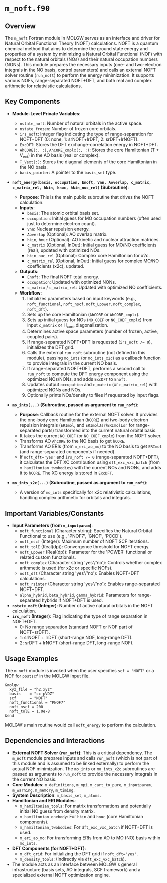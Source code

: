 # `m_noft.f90`

## Overview

The `m_noft` Fortran module in MOLGW serves as an interface and driver for Natural Orbital Functional Theory (NOFT) calculations. NOFT is a quantum chemical method that aims to determine the ground state energy and properties of a system by minimizing a Natural Orbital Functional (NOF) with respect to the natural orbitals (NOs) and their natural occupation numbers (NONs). This module prepares the necessary inputs (one- and two-electron integrals in the NO basis, control parameters) and calls an external NOFT solver routine (`run_noft`) to perform the energy minimization. It supports various NOFs, range-separated NOFT+DFT, and both real and complex arithmetic for relativistic calculations.

## Key Components

*   **Module-Level Private Variables**:
    *   `nstate_noft`: Number of natural orbitals in the active space.
    *   `nstate_frozen`: Number of frozen core orbitals.
    *   `irs_noft`: Integer flag indicating the type of range-separation for NOFT+DFT (0: none, 1: srNOFT+lrDFT, 2: srDFT+lrNOFT).
    *   `ExcDFT`: Stores the DFT exchange-correlation energy in NOFT+DFT.
    *   `AhCORE(:, :)`, `AhCORE_cmplx(:, :)`: Stores the core Hamiltonian (T + V<sub>ext</sub>) in the AO basis (real or complex).
    *   `T_Vext(:)`: Stores the diagonal elements of the core Hamiltonian in the NO basis.
    *   `basis_pointer`: A pointer to the `basis_set` type.

*   **`noft_energy(basis, occupation, Enoft, Vnn, Aoverlap, c_matrix, c_matrix_rel, hkin, hnuc, hkin_nuc_rel)` (Subroutine)**:
    *   **Purpose**: This is the main public subroutine that drives the NOFT calculation.
    *   **Inputs**:
        *   `basis`: The atomic orbital basis set.
        *   `occupation`: Initial guess for MO occupation numbers (often used just to determine electron count).
        *   `Vnn`: Nuclear repulsion energy.
        *   `Aoverlap` (Optional): AO overlap matrix.
        *   `hkin`, `hnuc` (Optional): AO kinetic and nuclear attraction matrices.
        *   `c_matrix` (Optional, InOut): Initial guess for MO/NO coefficients (real), updated with optimized NOs.
        *   `hkin_nuc_rel` (Optional): Complex core Hamiltonian for x2c.
        *   `c_matrix_rel` (Optional, InOut): Initial guess for complex MO/NO coefficients (x2c), updated.
    *   **Outputs**:
        *   `Enoft`: The final NOFT total energy.
        *   `occupation`: Updated with optimized NONs.
        *   `c_matrix` / `c_matrix_rel`: Updated with optimized NO coefficients.
    *   **Workflow**:
        1.  Initializes parameters based on input keywords (e.g., `noft_functional`, `noft_nscf`, `noft_Lpower`, `noft_complex`, `noft_dft`).
        2.  Sets up the core Hamiltonian (`AhCORE` or `AhCORE_cmplx`).
        3.  Sets up initial guess for NOs (`NO_COEF` or `NO_COEF_cmplx`) from input `c_matrix` or H<sub>core</sub> diagonalization.
        4.  Determines active space parameters (number of frozen, active, coupled pairs).
        5.  If range-separated NOFT+DFT is requested (`irs_noft /= 0`), initializes the DFT grid.
        6.  Calls the external `run_noft` subroutine (not defined in this module), passing `mo_ints` (or `mo_ints_x2c`) as a callback function to provide integrals in the current NO basis.
        7.  If range-separated NOFT+DFT, performs a second call to `run_noft` to compute the DFT energy component using the optimized NOs/NONs, and adds `ExcDFT` to `Enoft`.
        8.  Updates output `occupation` and `c_matrix` (or `c_matrix_rel`) with optimized NONs and NOs.
        9.  Optionally prints NOs/density to files if requested by input flags.

*   **`mo_ints(...)` (Subroutine, passed as argument to `run_noft`)**:
    *   **Purpose**: Callback routine for the external NOFT solver. It provides the one-body core Hamiltonian (`hCORE`) and two-body electron repulsion integrals (`ERImol`, and `ERImolJsr`/`ERImolLsr` for range-separated parts) transformed into the current natural orbital basis.
    *   It takes the current `NO_COEF` (or `NO_COEF_cmplx`) from the NOFT solver.
    *   Transforms AO `AhCORE` to the NO basis to get `hCORE`.
    *   Transforms AO ERIs (from `m_eri_ao_mo`) to the NO basis to get `ERImol` (and range-separated components if needed).
    *   If `noft_dft='yes'` and `irs_noft /= 0` (range-separated NOFT+DFT), it calculates the DFT XC contribution using `dft_exc_vxc_batch` (from `m_hamiltonian_twobodies`) with the current NOs and NONs, and adds it to `hCORE`. The XC energy is stored in `ExcDFT`.

*   **`mo_ints_x2c(...)` (Subroutine, passed as argument to `run_noft`)**:
    *   A version of `mo_ints` specifically for x2c relativistic calculations, handling complex arithmetic for orbitals and integrals.

## Important Variables/Constants

*   **Input Parameters (from `m_inputparam`)**:
    *   `noft_functional` (Character string): Specifies the Natural Orbital Functional to use (e.g., 'PNOF7', 'GNOF', 'PCCD').
    *   `noft_nscf` (Integer): Maximum number of NOFT SCF iterations.
    *   `noft_tolE` (Real(dp)): Convergence threshold for NOFT energy.
    *   `noft_Lpower` (Real(dp)): Parameter for the 'POWER' functional or related custom functionals.
    *   `noft_complex` (Character string 'yes'/'no'): Controls whether complex arithmetic is used (for x2c or specific NOFs).
    *   `noft_dft` (Character string 'yes'/'no'): Enables NOFT+DFT calculations.
    *   `noft_rsinter` (Character string 'yes'/'no'): Enables range-separated NOFT+DFT.
    *   `alpha_hybrid`, `beta_hybrid`, `gamma_hybrid`: Parameters for range-separated hybrids if NOFT+DFT is used.
*   **`nstate_noft` (Integer)**: Number of active natural orbitals in the NOFT calculation.
*   **`irs_noft` (Integer)**: Flag indicating the type of range separation in NOFT+DFT.
    *   0: No range separation (standard NOFT or NOF part of NOFT+srDFT).
    *   1: srNOFT + lrDFT (short-range NOF, long-range DFT).
    *   2: srDFT + lrNOFT (short-range DFT, long-range NOF).

## Usage Examples

The `m_noft` module is invoked when the user specifies `scf = 'NOFT'` or a NOF for `postscf` in the MOLGW input file.
```
&molgw
  xyz_file = "h2.xyz"
  basis    = "cc-pVDZ"
  scf      = "NOFT"
  noft_functional = "PNOF7"
  noft_nscf = 200
  noft_tolE = 1.0e-8
&end
```
MOLGW's main routine would call `noft_energy` to perform the calculation.

## Dependencies and Interactions

*   **External NOFT Solver (`run_noft`)**: This is a critical dependency. The `m_noft` module prepares inputs and calls `run_noft` (which is not part of this module and is assumed to be linked externally) to perform the actual NOF minimization. The `mo_ints` or `mo_ints_x2c` subroutines are passed as arguments to `run_noft` to provide the necessary integrals in the current NO basis.
*   **Core Modules**: `m_definitions`, `m_mpi`, `m_cart_to_pure`, `m_inputparam`, `m_warning`, `m_memory`, `m_timing`.
*   **System Description**: `m_basis_set`, `m_atoms`.
*   **Hamiltonian and ERI Modules**:
    *   `m_hamiltonian_tools`: For matrix transformations and potentially initial NO guess from density matrix.
    *   `m_hamiltonian_onebody`: For `hkin` and `hnuc` (core Hamiltonian components).
    *   `m_hamiltonian_twobodies`: For `dft_exc_vxc_batch` if NOFT+DFT is used.
    *   `m_eri_ao_mo`: For transforming ERIs from AO to MO (NO) basis within `mo_ints`.
*   **DFT Components (for NOFT+DFT)**:
    *   `m_dft_grid`: For initializing the DFT grid if `noft_dft='yes'`.
    *   `m_density_tools`: (Indirectly via `dft_exc_vxc_batch`).
*   The module acts as an interface between MOLGW's general infrastructure (basis sets, AO integrals, SCF framework) and a specialized external NOFT optimization engine.
```
